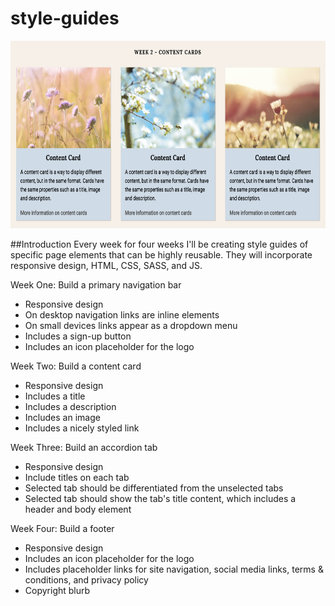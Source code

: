 # style-guides

<img src="img/content-cards.png" alt="content cards" height="300px" width="650px">

##Introduction
Every week for four weeks I'll be creating style guides of specific page elements that can be highly reusable. They will incorporate responsive design, HTML, CSS, SASS, and JS.

Week One: Build a primary navigation bar
* Responsive design
* On desktop navigation links are inline elements
* On small devices links appear as a dropdown menu
* Includes a sign-up button
* Includes an icon placeholder for the logo

Week Two: Build a content card
* Responsive design
* Includes a title
* Includes a description
* Includes an image
* Includes a nicely styled link

Week Three: Build an accordion tab
* Responsive design
* Include titles on each tab
* Selected tab should be differentiated from the unselected tabs
* Selected tab should show the tab's title content, which includes a header and body element

Week Four: Build a footer
* Responsive design
* Includes an icon placeholder for the logo
* Includes placeholder links for site navigation, social media links, terms & conditions, and privacy policy
* Copyright blurb
